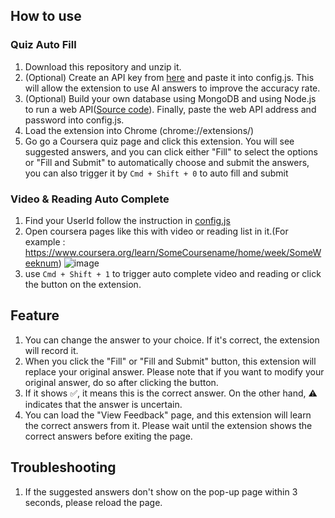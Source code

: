 ## How to use
### Quiz Auto Fill
1. Download this repository and unzip it.
2. (Optional) Create an API key from [here](https://aistudio.google.com/app/apikey) and paste it into config.js. This will allow the extension to use AI answers to improve the accuracy rate.
3. (Optional) Build your own database using MongoDB and using Node.js to run a web API([Source code](https://github.com/erichung9060/Coursera_MongoDB_Web_API)). Finally, paste the web API address and password into config.js.
4. Load the extension into Chrome (chrome://extensions/)
5. Go go a Coursera quiz page and click this extension. You will see suggested answers, and you can click either "Fill" to select the options or "Fill and Submit" to automatically choose and submit the answers, you can also trigger it by `Cmd + Shift + 0` to auto fill and submit

### Video & Reading Auto Complete
1. Find your UserId follow the instruction in [config.js](./config.js)
2. Open coursera pages like this with video or reading list in it.(For example : https://www.coursera.org/learn/SomeCoursename/home/week/SomeWeeknum)
![image](https://i.imgur.com/2jAwILD.png)
1. use `Cmd + Shift + 1` to trigger auto complete video and reading or click the button on the extension.

## Feature
1. You can change the answer to your choice. If it's correct, the extension will record it.
2. When you click the "Fill" or "Fill and Submit" button, this extension will replace your original answer. Please note that if you want to modify your original answer, do so after clicking the button.
3. If it shows ✅, it means this is the correct answer. On the other hand, ⚠️ indicates that the answer is uncertain.
4. You can load the "View Feedback" page, and this extension will learn the correct answers from it. Please wait until the extension shows the correct answers before exiting the page.

## Troubleshooting
1. If the suggested answers don't show on the pop-up page within 3 seconds, please reload the page.
